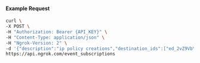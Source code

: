 <!-- Code generated for API Clients. DO NOT EDIT. -->
#### Example Request
```bash
curl \
-X POST \
-H "Authorization: Bearer {API_KEY}" \
-H "Content-Type: application/json" \
-H "Ngrok-Version: 2" \
-d '{"description":"ip policy creations","destination_ids":["ed_2vZ9VbY1hbxvBOzeHKKySp5hXbg"],"metadata":"{\"environment\": \"staging\"}","sources":[{"type":"ip_policy_created.v0"}]}' \
https://api.ngrok.com/event_subscriptions
